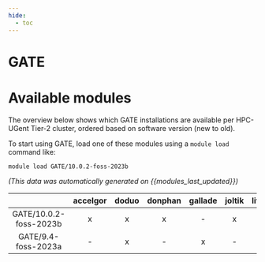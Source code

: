 ```yaml
---
hide:
  - toc
---
```


GATE
====

# Available modules


The overview below shows which GATE installations are available per HPC-UGent Tier-2 cluster, ordered based on software version (new to old).

To start using GATE, load one of these modules using a `module load` command like:

```shell
module load GATE/10.0.2-foss-2023b
```

*(This data was automatically generated on {{modules_last_updated}})*

| |accelgor|doduo|donphan|gallade|joltik|litleo|shinx|
| :---: | :---: | :---: | :---: | :---: | :---: | :---: | :---: |
|GATE/10.0.2-foss-2023b|x|x|x|-|x|x|x|
|GATE/9.4-foss-2023a|-|x|-|x|-|x|x|
